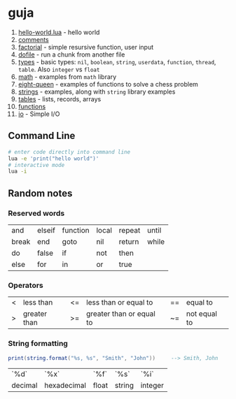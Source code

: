# guja

1. [hello-world.lua](https://github.com/herereadthis/guja/blob/main/hello-world.lua) - hello world
1. [comments](https://github.com/herereadthis/guja/blob/main/comments.lua)
1. [factorial](https://github.com/herereadthis/guja/blob/main/factorial.lua) - simple resursive function, user input
1. [dofile](https://github.com/herereadthis/guja/blob/main/dofile.lua) - run a chunk from another file
1. [types](https://github.com/herereadthis/guja/blob/main/types.lua) - basic types: `nil`, `boolean`, `string`, `userdata`, `function`, `thread`, `table`. Also `integer` vs `float`
1. [math](https://github.com/herereadthis/guja/blob/main/math.lua) - examples from `math` library
1. [eight-queen](https://github.com/herereadthis/guja/blob/main/eight-queen.lua) - examples of functions to solve a chess problem
1. [strings](https://github.com/herereadthis/guja/blob/main/strings.lua) - examples, along with `string` library examples
1. [tables](https://github.com/herereadthis/guja/blob/main/tables.lua) - lists, records, arrays
1. [functions](https://github.com/herereadthis/guja/blob/main/functions.lua)
1. [io](https://github.com/herereadthis/guja/blob/main/io.lua) - Simple I/O

## Command Line

```bash
# enter code directly into command line
lua -e 'print("hello world")'
# interactive mode
lua -i
```

## Random notes

### Reserved words

<table>
  <tr>
    <td>and</td><td>elseif</td><td>function</td>
    <td>local</td><td>repeat</td><td>until</td>
  </tr>
  <tr>
    <td>break</td><td>end</td><td>goto</td>
    <td>nil</td><td>return</td><td>while</td>
  </tr>
  <tr>
    <td>do</td><td>false</td><td>if</td>
    <td>not</td><td>then</td><td></td>
  </tr>
  <tr>
    <td>else</td><td>for</td><td>in</td>
    <td>or</td><td>true</td><td></td>
  </tr>
</table>

### Operators

<table>
  <tr>
    <td><</td><td>less than</td><td><=</td><td>less than or equal to</td><td>==</td><td>equal to</td>
  </tr>
  <tr>
    <td>></td><td>greater than</td><td>>=</td><td>greater than or equal to</td><td>~=</td><td>not equal to</td>
  </tr>
</table>

### String formatting

```lua
print(string.format("%s, %s", "Smith", "John"))     --> Smith, John
```

<table>
  <tr>
    <td>`%d`</td><td>`%x`</td><td>`%f`</td><td>`%s`</td><td>`%i`</td>
  </tr>
  <tr>
    <td>decimal</td><td>hexadecimal</td><td>float</td><td>string</td><td>integer</td>
  </tr>
</table>

